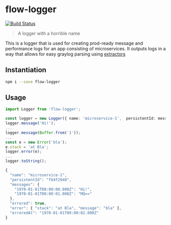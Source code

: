 # flow-logger

[![Build Status](https://travis-ci.org/TwoAbove/flow-logger.svg?branch=master)](https://travis-ci.org/TwoAbove/flow-logger)


> A logger with a horrible name

This is a logger that is used for creating prod-ready message and performance logs for an app consisting of microservices. It outputs logs in a way that allows for easy graylog parsing using [extractors](http://docs.graylog.org/en/2.4/pages/extractors.html)

## Instantiation

```sh
npm i --save flow-logger
```

## Usage

```ts
import Logger from 'flow-logger';

const logger = new Logger({ name: 'microservice-1',  persistentId: message.flowId, version: '1.2.3'});
logger.message('Hi!');
...
logger.message(Buffer.from('1'));
...
const e = new Error('bla');
e.stack = 'at Bla';
logger.error(e);
...
logger.toString();

{
  "name": "microservice-1",
  "persistentId": "f64f2940",
  "messages": {
    "1970-01-01T00:00:00.000Z": "Hi!",
    "1970-01-01T00:00:01.000Z": "MQ=="
  },
  "errored": true,
  "error": { "stack": "at Bla", "message": "bla" },
  "erroredAt": "1970-01-01T00:00:02.000Z"
}
```
